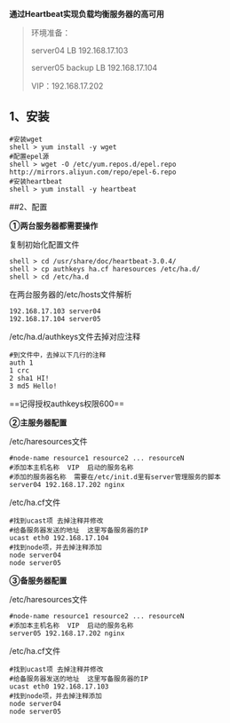 **通过Heartbeat实现负载均衡服务器的高可用**

> 环境准备：
>
> server04   LB   192.168.17.103
>
> server05   backup LB   192.168.17.104
>
> VIP：192.168.17.202

## 1、安装

```shell
#安装wget
shell > yum install -y wget
#配置epel源
shell > wget -O /etc/yum.repos.d/epel.repo http://mirrors.aliyun.com/repo/epel-6.repo
#安装heartbeat
shell > yum install -y heartbeat
```

##2、配置

**①两台服务器都需要操作**

复制初始化配置文件

```shell
shell > cd /usr/share/doc/heartbeat-3.0.4/
shell > cp authkeys ha.cf haresources /etc/ha.d/
shell > cd /etc/ha.d
```

在两台服务器的/etc/hosts文件解析

```
192.168.17.103 server04
192.168.17.104 server05
```

/etc/ha.d/authkeys文件去掉对应注释

```shell
#到文件中，去掉以下几行的注释
auth 1
1 crc
2 sha1 HI!
3 md5 Hello!
```

==记得授权authkeys权限600==

**②主服务器配置**

/etc/haresources文件

```shell
#node-name resource1 resource2 ... resourceN
#添加本主机名称  VIP  启动的服务名称
#添加的服务器名称  需要在/etc/init.d里有server管理服务的脚本
server04 192.168.17.202 nginx
```

/etc/ha.cf文件

```shell
#找到ucast项 去掉注释并修改
#给备服务器发送的地址  这里写备服务器的IP
ucast eth0 192.168.17.104
#找到node项，并去掉注释添加
node server04
node server05
```

**③备服务器配置**

/etc/haresources文件

```shell
#node-name resource1 resource2 ... resourceN
#添加本主机名称  VIP  启动的服务名称
server05 192.168.17.202 nginx
```

/etc/ha.cf文件

```shell
#找到ucast项 去掉注释并修改
#给备服务器发送的地址  这里写备服务器的IP
ucast eth0 192.168.17.103
#找到node项，并去掉注释添加
node server04
node server05
```
